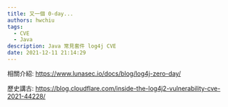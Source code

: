 ```yaml
---
title: 又一個 0-day...
authors: hwchiu
tags:
  - CVE
  - Java
description: Java 常見套件 log4j CVE
date: 2021-12-11 21:14:29
---
```



相關介紹: https://www.lunasec.io/docs/blog/log4j-zero-day/

歷史講古: https://blog.cloudflare.com/inside-the-log4j2-vulnerability-cve-2021-44228/

